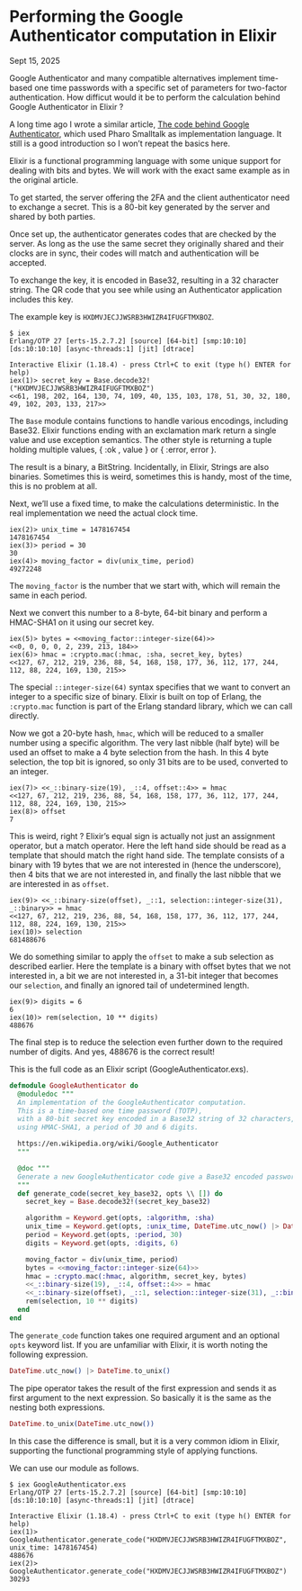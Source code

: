 # Performing the Google Authenticator computation in Elixir

Sept 15, 2025

Google Authenticator and many compatible alternatives implement time-based one time passwords with a specific set of parameters for two-factor authentication. How difficut would it be to perform the calculation behind Google Authenticator in Elixir ?

A long time ago I wrote a similar article, [The code behind Google Authenticator](https://medium.com/concerning-pharo/the-code-behind-google-authenticator-9c59c606a572), which used Pharo Smalltalk as implementation language. It still is a good introduction so I won’t repeat the basics here.

Elixir is a functional programming language with some unique support for dealing with bits and bytes. We will work with the exact same example as in the original article.

To get started, the server offering the 2FA and the client authenticator need to exchange a secret. This is a 80-bit key generated by the server and shared by both parties.

Once set up, the authenticator generates codes that are checked by the server. As long as the use the same secret they originally shared and their clocks are in sync, their codes will match and authentication will be accepted.  

To exchange the key, it is encoded in Base32, resulting in a 32 character string. The QR code that you see while using an Authenticator application includes this key.

The example key is `HXDMVJECJJWSRB3HWIZR4IFUGFTMXBOZ`.

```console
$ iex
Erlang/OTP 27 [erts-15.2.7.2] [source] [64-bit] [smp:10:10] [ds:10:10:10] [async-threads:1] [jit] [dtrace]

Interactive Elixir (1.18.4) - press Ctrl+C to exit (type h() ENTER for help)
iex(1)> secret_key = Base.decode32!("HXDMVJECJJWSRB3HWIZR4IFUGFTMXBOZ")
<<61, 198, 202, 164, 130, 74, 109, 40, 135, 103, 178, 51, 30, 32, 180, 49, 102, 203, 133, 217>>
```

The `Base` module contains functions to handle various encodings, including Base32. Elixir functions ending with an exclamation mark return a single value and use exception semantics. The other style is returning a tuple holding multiple values, { :ok , value } or { :error, error }.

The result is a binary, a BitString. Incidentally, in Elixir, Strings are also binaries. Sometimes this is weird, sometimes this is handy, most of the time, this is no problem at all.

Next, we’ll use a fixed time, to make the calculations deterministic. In the real implementation we need the actual clock time.

```console
iex(2)> unix_time = 1478167454
1478167454
iex(3)> period = 30
30
iex(4)> moving_factor = div(unix_time, period)
49272248
```

The `moving_factor` is the number that we start with, which will remain the same in each period.

Next we convert this number to a 8-byte, 64-bit binary and perform a HMAC-SHA1 on it using our secret key.

```console
iex(5)> bytes = <<moving_factor::integer-size(64)>>
<<0, 0, 0, 0, 2, 239, 213, 184>>
iex(6)> hmac = :crypto.mac(:hmac, :sha, secret_key, bytes)
<<127, 67, 212, 219, 236, 88, 54, 168, 158, 177, 36, 112, 177, 244, 112, 88, 224, 169, 130, 215>>
```
  
The special `::integer-size(64)` syntax specifies that we want to convert an integer to a specific size of binary. Elixir is built on top of Erlang, the `:crypto.mac` function is part of the Erlang standard library, which we can call directly.

Now we got a 20-byte hash, `hmac`, which will be reduced to a smaller number using a specific algorithm. The very last nibble (half byte) will be used an offset to make a 4 byte selection from the hash. In this 4 byte selection, the top bit is ignored, so only 31 bits are to be used, converted to an integer.

```console
iex(7)> <<_::binary-size(19), _::4, offset::4>> = hmac
<<127, 67, 212, 219, 236, 88, 54, 168, 158, 177, 36, 112, 177, 244, 112, 88, 224, 169, 130, 215>>
iex(8)> offset
7
```

This is weird, right ? Elixir’s equal sign is actually not just an assignment operator, but a match operator. Here the left hand side should be read as a template that should match the right hand side. The template consists of a binary with 19 bytes that we are not interested in (hence the underscore), then 4 bits that we are not interested in, and finally the last nibble that we are interested in as `offset`.

```console
iex(9)> <<_::binary-size(offset), _::1, selection::integer-size(31), _::binary>> = hmac
<<127, 67, 212, 219, 236, 88, 54, 168, 158, 177, 36, 112, 177, 244, 112, 88, 224, 169, 130, 215>>
iex(10)> selection
681488676
```

We do something similar to apply the `offset` to make a sub selection as described earlier. Here the template is a binary with offset bytes that we not interested in, a bit we are not interested in, a 31-bit integer that becomes our `selection`, and finally an ignored tail of undetermined length.

```console
iex(9)> digits = 6
6
iex(10)> rem(selection, 10 ** digits)
488676
```

The final step is to reduce the selection even further down to the required number of digits. And yes, 488676 is the correct result!

This is the full code as an Elixir script (GoogleAuthenticator.exs).

```elixir
defmodule GoogleAuthenticator do
  @moduledoc """
  An implementation of the GoogleAuthenticator computation.
  This is a time-based one time password (TOTP),
  with a 80-bit secret key encoded in a Base32 string of 32 characters,
  using HMAC-SHA1, a period of 30 and 6 digits.

  https://en.wikipedia.org/wiki/Google_Authenticator
  """

  @doc """
  Generate a new GoogleAuthenticator code give a Base32 encoded password.
  """
  def generate_code(secret_key_base32, opts \\ []) do
    secret_key = Base.decode32!(secret_key_base32)

    algorithm = Keyword.get(opts, :algorithm, :sha)
    unix_time = Keyword.get(opts, :unix_time, DateTime.utc_now() |> DateTime.to_unix())
    period = Keyword.get(opts, :period, 30)
    digits = Keyword.get(opts, :digits, 6)

    moving_factor = div(unix_time, period)
    bytes = <<moving_factor::integer-size(64)>>
    hmac = :crypto.mac(:hmac, algorithm, secret_key, bytes)
    <<_::binary-size(19), _::4, offset::4>> = hmac
    <<_::binary-size(offset), _::1, selection::integer-size(31), _::binary>> = hmac
    rem(selection, 10 ** digits)
  end
end
```

The `generate_code` function takes one required argument and an optional `opts` keyword list. If you are unfamiliar with Elixir, it is worth noting the following expression.

```elixir
DateTime.utc_now() |> DateTime.to_unix()
```

The pipe operator takes the result of the first expression and sends it as first argument to the next expression. So basically it is the same as the nesting both expressions.

```elixir
DateTime.to_unix(DateTime.utc_now())
```

In this case the difference is small, but it is a very common idiom in Elixir, supporting the functional programming style of applying functions.

We can use our module as follows.

```console
$ iex GoogleAuthenticator.exs
Erlang/OTP 27 [erts-15.2.7.2] [source] [64-bit] [smp:10:10] [ds:10:10:10] [async-threads:1] [jit] [dtrace]

Interactive Elixir (1.18.4) - press Ctrl+C to exit (type h() ENTER for help)
iex(1)> GoogleAuthenticator.generate_code("HXDMVJECJJWSRB3HWIZR4IFUGFTMXBOZ", unix_time: 1478167454)
488676
iex(2)> GoogleAuthenticator.generate_code("HXDMVJECJJWSRB3HWIZR4IFUGFTMXBOZ")
30293
```
